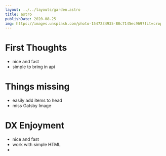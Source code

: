 ```yaml
---
layout: ../../layouts/garden.astro
title: astro
publishDate: 2020-08-25
img: https://images.unsplash.com/photo-1547234935-80c7145ec969?fit=crop&w=1400&h=700&q=75
---
```


# First Thoughts
- nice and fast
- simple to bring in api

# Things missing
- easily add items to head
- miss Gatsby Image

# DX Enjoyment
- nice and fast
- work with simple HTML
- 